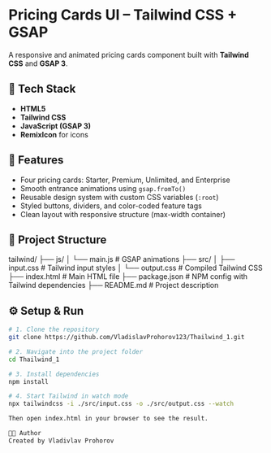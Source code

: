# Pricing Cards UI – Tailwind CSS + GSAP

A responsive and animated pricing cards component built with **Tailwind CSS** and **GSAP 3**.

## 🔧 Tech Stack

- **HTML5**
- **Tailwind CSS**
- **JavaScript (GSAP 3)**
- **RemixIcon** for icons

## 🚀 Features

- Four pricing cards: Starter, Premium, Unlimited, and Enterprise
- Smooth entrance animations using `gsap.fromTo()`
- Reusable design system with custom CSS variables (`:root`)
- Styled buttons, dividers, and color-coded feature tags
- Clean layout with responsive structure (max-width container)

## 📂 Project Structure

tailwind/
├── js/
│ └── main.js # GSAP animations
├── src/
│ ├── input.css # Tailwind input styles
│ └── output.css # Compiled Tailwind CSS
├── index.html # Main HTML file
├── package.json # NPM config with Tailwind dependencies
├── README.md # Project description


## ⚙️ Setup & Run

```bash
# 1. Clone the repository
git clone https://github.com/VladislavProhorov123/Thailwind_1.git

# 2. Navigate into the project folder
cd Thailwind_1

# 3. Install dependencies
npm install

# 4. Start Tailwind in watch mode
npx tailwindcss -i ./src/input.css -o ./src/output.css --watch

Then open index.html in your browser to see the result.

👨‍💻 Author
Created by Vladivlav Prohorov
